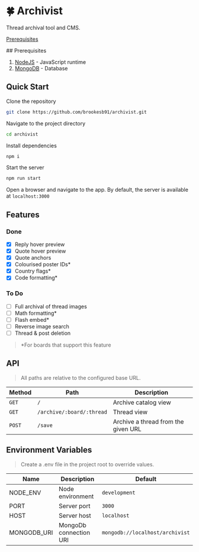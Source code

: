 # :four_leaf_clover: Archivist

Thread archival tool and CMS.

[Prerequisites](#prerequisites)

<a name="prerequisites">
  ## Prerequisites
</a>

1. [NodeJS](https://nodejs.org/en/) - JavaScript runtime
2. [MongoDB](https://www.mongodb.com/) - Database

## Quick Start

Clone the repository

```bash
git clone https://github.com/brookesb91/archivist.git
```

Navigate to the project directory

```bash
cd archivist
```

Install dependencies

```bash
npm i
```

Start the server

```bash
npm run start
```

Open a browser and navigate to the app. By default, the server is available at `localhost:3000`

## Features

### Done

- [x] Reply hover preview
- [x] Quote hover preview
- [x] Quote anchors
- [x] Colourised poster IDs\*
- [x] Country flags\*
- [x] Code formatting\*

### To Do

- [ ] Full archival of thread images
- [ ] Math formatting\*
- [ ] Flash embed\*
- [ ] Reverse image search
- [ ] Thread & post deletion

> \*For boards that support this feature

## API

> All paths are relative to the configured base URL.

| Method | Path                      | Description                         |
| ------ | ------------------------- | ----------------------------------- |
| `GET`  | `/`                       | Archive catalog view                |
| `GET`  | `/archive/:board/:thread` | Thread view                         |
| `POST` | `/save`                   | Archive a thread from the given URL |

## Environment Variables

> Create a .env file in the project root to override values.

| Name        | Description            | Default                         |
| ----------- | ---------------------- | ------------------------------- |
| NODE_ENV    | Node environment       | `development`                   |
| PORT        | Server port            | `3000`                          |
| HOST        | Server host            | `localhost`                     |
| MONGODB_URI | MongoDb connection URI | `mongodb://localhost/archivist` |
